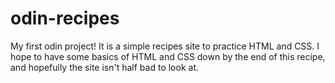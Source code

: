 # odin-recipes
My first odin project! It is a simple recipes site to practice HTML and CSS.
I hope to have some basics of HTML and CSS down by the end of this recipe, and hopefully the site isn't half bad to look at.
